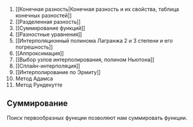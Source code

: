 1. [[Конечная разность|Конечная разность и их свойства, таблица конечных разностей]] 
2. [[Разделенная разность]]
3. [[Суммирование функций]] 
4. [[Разностные уравнения]] 
5. [[Интерполяционный полинома Лагранжа 2 и 3 степени и его погрешность]]
6. [[Аппроксимация]]
7. [[Выбор узлов интерполирования, полином Ньютона]]
8. [[Сплайн-интерполяция]] 
9. [[Интерполирование по Эрмиту]] 
10. Метод Адамса 
11. Метод Рундекутте 

## Суммирование
Поиск первообразных функции позволяют нам суммировать функции.


